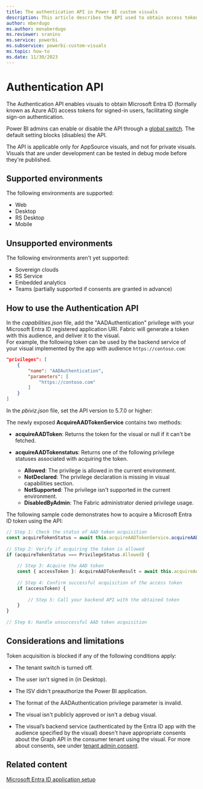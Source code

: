 ```yaml
---
title: The authentication API in Power BI custom visuals
description: This article describes the API used to obtain access tokens for single sign-on (SSO) users.
author: mberdugo
ms.author: monaberdugo
ms.reviewer: sranins
ms.service: powerbi
ms.subservice: powerbi-custom-visuals
ms.topic: how-to
ms.date: 11/30/2023
---
```


# Authentication API

The Authentication API enables visuals to obtain Microsoft Entra ID (formally known as Azure AD) access tokens for signed-in users, facilitating single sign-on authentication.

Power BI admins can enable or disable the API through a [global switch](/fabric/admin/organizational-visuals). The default setting blocks (disables) the API.

The API is applicable only for AppSource visuals, and not for private visuals. Visuals that are under development can be tested in debug mode before they're published.

## Supported environments

The following environments are supported:

* Web
* Desktop
* RS Desktop
* Mobile

## Unsupported environments

The following environments aren't yet supported:

* Sovereign clouds
* RS Service
* Embedded analytics
* Teams (partially supported if consents are granted in advance)

## How to use the Authentication API

In the *capabilities.json* file, add the "AADAuthentication" privilege with your Microsoft Entra ID registered application URI. Fabric will generate a token with this audience, and deliver it to the visual.  
For example, the following token can be used by the backend service of your visual implemented by the app with audience `https://contoso.com`:

```json
"privileges": [
    {
        "name": "AADAuthentication",
        "parameters": [
            "https://contoso.com"
        ]
    }
]
```

In the *pbiviz.json* file, set the API version to 5.7.0 or higher:

The newly exposed **AcquireAADTokenService** contains two methods:

* **acquireAADToken**: Returns the token for the visual or null if it can't be fetched.
* **acquireAADTokenstatus**: Returns one of the following privilege statuses associated with acquiring the token.

  * **Allowed**: The privilege is allowed in the current environment.
  * **NotDeclared**: The privilege declaration is missing in visual capabilities section.
  * **NotSupported**: The privilege isn't supported in the current environment.
  * **DisabledByAdmin**: The Fabric administrator denied privilege usage.

The following sample code demonstrates how to acquire a Microsoft Entra ID token using the API:

```typescript
// Step 1: Check the status of AAD token acquisition
const acquireTokenStatus = await this.acquireAADTokenService.acquireAADTokenstatus();
 
// Step 2: Verify if acquiring the token is allowed
if (acquireTokenStatus === PrivilegeStatus.Allowed) {
 
    // Step 3: Acquire the AAD token
    const { accessToken }: AcquireAADTokenResult = await this.acquireAADTokenService.acquireAADToken();
 
    // Step 4: Confirm successful acquisition of the access token
    if (accessToken) {
 
        // Step 5: Call your backend API with the obtained token
    }
}
 
// Step 6: Handle unsuccessful AAD token acquisition
```

## Considerations and limitations

Token acquisition is blocked if any of the following conditions apply:​

* The tenant switch is turned off.

* The user isn't signed in (in Desktop).

* The ISV didn't preauthorize the Power BI application.

* The format of the AADAuthentication privilege parameter is invalid.

* The visual isn't publicly approved or isn't a debug visual.

* The visual’s backend service (authenticated by the Entra ID app with the audience specified by the visual) doesn't have appropriate consents about the Graph API in the consumer tenant using the visual. For more about consents, see under [tenant admin consent](entra-id-authentication.md#consenting-the-isv-app).

## Related content

[Microsoft Entra ID application setup](./entra-id-authentication.md)
